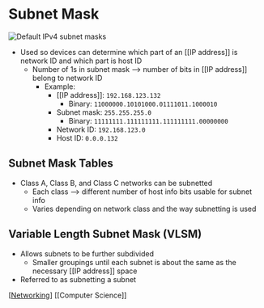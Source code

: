 # Subnet Mask

![Default IPv4 subnet masks](/assets/second-brain/2020-11-06-11-04-32.png)

- Used so devices can determine which part of an [[IP address]] is network ID and which part is host ID
  - Number of 1s in subnet mask --> number of bits in [[IP address]] belong to network ID
    - Example:
      - [[IP address]]: `192.168.123.132`
        - Binary: `11000000.10101000.01111011.1000010`
      - Subnet mask: `255.255.255.0`
        - Binary: `11111111.111111111.111111111.00000000`
      - Network ID: `192.168.123.0`
      - Host ID: `0.0.0.132`

## Subnet Mask Tables

- Class A, Class B, and Class C networks can be subnetted
  - Each class --> different number of host info bits usable for subnet info
  - Varies depending on network class and the way subnetting is used

## Variable Length Subnet Mask (VLSM)

- Allows subnets to be further subdivided
  - Smaller groupings until each subnet is about the same as the necessary [[IP address]] space
- Referred to as subnetting a subnet

[[Networking]] [[Computer Science]]

[//begin]: # "Autogenerated link references for markdown compatibility"
[ip-address]: ip-address "IP Address"
[networking]: networking "Networking"
[computer-science]: computer-science "Computer Science"
[//end]: # "Autogenerated link references"